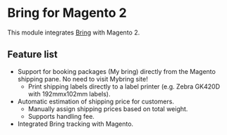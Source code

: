 # Bring for Magento 2

This module integrates [Bring](http://bring.no) with Magento 2.


## Feature list

- Support for booking packages (My bring) directly from the Magento shipping pane. No need to visit Mybring site!
    - Print shipping labels directly to a label printer (e.g. Zebra GK420D with 192mmx102mm labels).
- Automatic estimation of shipping price for customers.
    - Manually assign shipping prices based on total weight.
    - Supports handling fee.
- Integrated Bring tracking with Magento.


